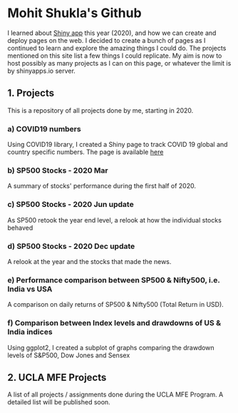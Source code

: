 # Mohit Shukla's Github

I learned about [Shiny app](https://rstudio.github.io/) this year (2020), and how we can create and deploy pages on the web. I decided to create a bunch of pages as I continued to learn and explore the amazing things I could do. The projects mentioned on this site list a few things I could replicate.
My aim is now to host possibly as many projects as I can on this page, or whatever the limit is by shinyapps.io server.

## 1. Projects

This is a repository of all projects done by me, starting in 2020. 

### a) COVID19 numbers
Using COVID19 library, I created a Shiny page to track COVID 19 global and country specific numbers. The page is available [here](https://shuklam.shinyapps.io/COVID19/)

### b) SP500 Stocks - 2020 Mar
A summary of stocks' performance during the first half of 2020.

### c) SP500 Stocks - 2020 Jun update 
As SP500 retook the year end level, a relook at how the individual stocks behaved

### d) SP500 Stocks - 2020 Dec update 
A relook at the year and the stocks that made the news.

### e) Performance comparison between SP500 & Nifty500, i.e. India vs USA
A comparison on daily returns of SP500 & Nifty500 (Total Return in USD).

### f) Comparison between Index levels and drawdowns of US & India indices
Using ggplot2, I created a subplot of graphs comparing the drawdown levels of S&P500, Dow Jones and Sensex


## 2. UCLA MFE Projects
A list of all projects / assignments done during the UCLA MFE Program. A detailed list will be published soon.



